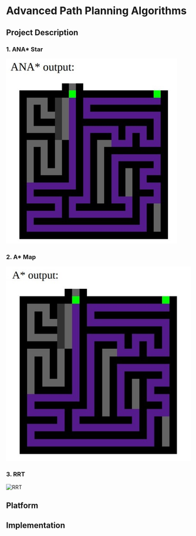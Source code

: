 # Advanced Path Planning Algorithms

## Project Description

### 1. ANA* Star

![ANA* Map](/images/ana.jpg)

### 2. A* Map

![A* Map](/images/a.jpg)

### 3. RRT
![RRT]()

## Platform

## Implementation



